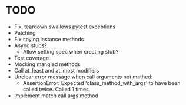# TODO

- Fix, teardown swallows pytest exceptions
- Patching
- Fix spying instance methods
- Async stubs?
  - Allow setting spec when creating stub?
- Test coverage
- Mocking mangled methods
- Call at_least and at_most modifiers
- Unclear error message when call arguments not mathed:
  - AssertionError: Expected 'class_method_with_args' to have been called twice. Called 1 times.
- Implement match call args method
